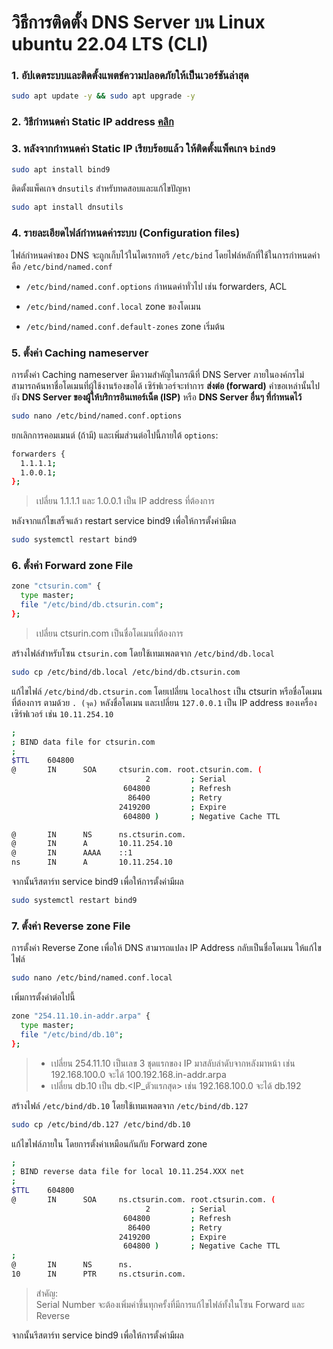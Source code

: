 # วิธีการติดตั้ง DNS Server บน Linux ubuntu 22.04 LTS (CLI)

### 1. อัปเดตระบบและติดตั้งแพตช์ความปลอดภัยให้เป็นเวอร์ชันล่าสุด

```bash
sudo apt update -y && sudo apt upgrade -y
```

### 2. วิธีกำหนดค่า Static IP address [คลิก](https://github.com/teerakanotk/ubuntu/blob/main/docs/static-ip.md)

### 3. หลังจากกำหนดค่า Static IP เรียบร้อยแล้ว ให้ติดตั้งแพ็คเกจ ```bind9```

```bash
sudo apt install bind9
```

ติดตั้งแพ็คเกจ ```dnsutils``` สำหรับทดสอบและแก้ไขปัญหา

```bash
sudo apt install dnsutils
```

### 4. รายละเอียดไฟล์กำหนดค่าระบบ (Configuration files)

ไฟล์กำหนดค่าของ DNS จะถูกเก็บไว้ในไดเรกทอรี ```/etc/bind``` โดยไฟล์หลักที่ใช้ในการกำหนดค่าคือ ```/etc/bind/named.conf```

- ```/etc/bind/named.conf.options``` กำหนดค่าทั่วไป เช่น forwarders, ACL

- ```/etc/bind/named.conf.local``` zone ของโดเมน

- ```/etc/bind/named.conf.default-zones``` zone เริ่มต้น

### 5. ตั้งค่า Caching nameserver

การตั้งค่า Caching nameserver มีความสำคัญในกรณีที่ DNS Server ภายในองค์กรไม่สามารถค้นหาชื่อโดเมนที่ผู้ใช้งานร้องขอได้ เซิร์ฟเวอร์จะทำการ **ส่งต่อ (forward)** คำขอเหล่านั้นไปยัง **DNS Server ของผู้ให้บริการอินเทอร์เน็ต (ISP)** หรือ **DNS Server อื่นๆ ที่กำหนดไว้**

```bash
sudo nano /etc/bind/named.conf.options
```

ยกเลิกการคอมเมนต์ (ถ้ามี) และเพิ่มส่วนต่อไปนี้ภายใต้ ```options```:

```bash
forwarders {
  1.1.1.1;
  1.0.0.1;
};
```

> เปลี่ยน 1.1.1.1 และ 1.0.0.1 เป็น IP address ที่ต้องการ

หลังจากแก้ไขเสร็จแล้ว restart service bind9 เพื่อให้การตั้งค่ามีผล

```bash
sudo systemctl restart bind9
```

### 6. ตั้งค่า Forward zone File

```bash
zone "ctsurin.com" {
  type master;
  file "/etc/bind/db.ctsurin.com";
};
```

> เปลี่ยน ctsurin.com เป็นชื่อโดเมนที่ต้องการ

สร้างไฟล์สำหรับโซน ```ctsurin.com``` โดยใช้เทมเพลตจาก ```/etc/bind/db.local```

```bash
sudo cp /etc/bind/db.local /etc/bind/db.ctsurin.com
```

แก้ไขไฟล์ ```/etc/bind/db.ctsurin.com``` โดยเปลี่ยน ```localhost``` เป็น ctsurin หรือชื่อโดเมนที่ต้องการ ตามด้วย ```. (จุด)``` หลังชื่อโดเมน และเปลี่ยน ```127.0.0.1``` เป็น IP address ของเครื่องเซิร์ฟเวอร์ เช่น ```10.11.254.10```

```bash
;
; BIND data file for ctsurin.com
;
$TTL    604800
@       IN      SOA     ctsurin.com. root.ctsurin.com. (
                              2         ; Serial
                         604800         ; Refresh
                          86400         ; Retry
                        2419200         ; Expire
                         604800 )       ; Negative Cache TTL

@       IN      NS      ns.ctsurin.com.
@       IN      A       10.11.254.10
@       IN      AAAA    ::1
ns      IN      A       10.11.254.10
```

จากนั้นรีสตาร์ท service bind9 เพื่อให้การตั้งค่ามีผล

```bash
sudo systemctl restart bind9
```

### 7. ตั้งค่า Reverse zone File

การตั้งค่า Reverse Zone เพื่อให้ DNS สามารถแปลง IP Address กลับเป็นชื่อโดเมน ให้แก้ไขไฟล์

```bash
sudo nano /etc/bind/named.conf.local
```

เพิ่มการตั้งค่าต่อไปนี้

```bash
zone "254.11.10.in-addr.arpa" {
  type master;
  file "/etc/bind/db.10";
};
```

> - เปลี่ยน 254.11.10 เป็นเลข 3 ชุดแรกของ IP มาสลับลำดับจากหลังมาหน้า เช่น 192.168.100.0 จะได้ 100.192.168.in-addr.arpa
> - เปลี่ยน db.10 เป็น db.<IP_ตัวแรกสุด> เช่น 192.168.100.0 จะได้ db.192

สร้างไฟล์ ```/etc/bind/db.10``` โดยใช้เทมเพลตจาก ```/etc/bind/db.127```

```bash
sudo cp /etc/bind/db.127 /etc/bind/db.10
```

แก้ไขไฟล์ภายใน โดยการตั้งค่าเหมือนกันกับ Forward zone

```bash
;
; BIND reverse data file for local 10.11.254.XXX net
;
$TTL    604800
@       IN      SOA     ns.ctsurin.com. root.ctsurin.com. (
                              2         ; Serial
                         604800         ; Refresh
                          86400         ; Retry
                        2419200         ; Expire
                         604800 )       ; Negative Cache TTL
;
@       IN      NS      ns.
10      IN      PTR     ns.ctsurin.com.
```

> สำคัญ:<br>
> Serial Number จะต้องเพิ่มค่าขึ้นทุกครั้งที่มีการแก้ไขไฟล์ทั้งในโซน Forward และ Reverse

จากนั้นรีสตาร์ท service bind9 เพื่อให้การตั้งค่ามีผล
